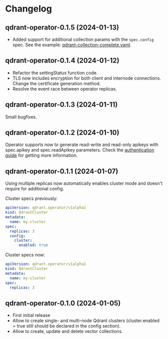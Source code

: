 # Changelog

## qdrant-operator-0.1.5 (2024-01-13)

- Added support for additional collection params with the `spec.config` spec. See the example: [qdrant-collection-complete.yaml](examples/qdrant-collection-complete.yaml).

## qdrant-operator-0.1.4 (2024-01-12)

- Refactor the settingStatus function code.
- TLS now includes encryption for both client and internode connections. Change the certificate generation method.
- Resolve the event race between operator replicas.

## qdrant-operator-0.1.3 (2024-01-11)

Small bugfixes.

## qdrant-operator-0.1.2 (2024-01-10)

Operator supports now to generate read-write and read-only apikeys with spec.apikey and spec.readApikey parameters. 
Check the [authentication guide](docs/authentication.md) for getting more information.

## qdrant-operator-0.1.1 (2024-01-07)

Using multiple replicas now automatically enables cluster mode and doesn't require for additional config.

Cluster specs previously:

```yaml
apiVersion: qdrant.operator/v1alpha1
kind: QdrantCluster
metadata:
  name: my-cluster
spec:
  replicas: 3
  config:
    cluster:
      enabled: true
```

Cluster specs now:

```yaml
apiVersion: qdrant.operator/v1alpha1
kind: QdrantCluster
metadata:
  name: my-cluster
spec:
  replicas: 3
```

## qdrant-operator-0.1.0 (2024-01-05)

- First initial release
- Allow to create single- and multi-node Qdrant clusters (cluster.enabled = true still should be declared in the config section).
- Allow to create, update and delete vector collections.
